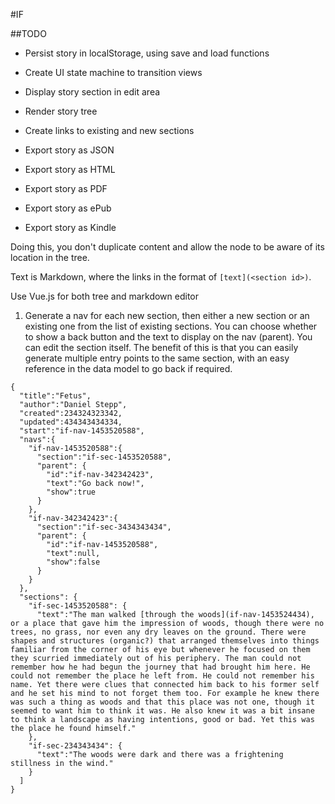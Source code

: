 #IF

##TODO

* Persist story in localStorage, using save and load functions
* Create UI state machine to transition views

* Display story section in edit area
* Render story tree
* Create links to existing and new sections
* Export story as JSON
* Export story as HTML
* Export story as PDF
* Export story as ePub
* Export story as Kindle


Doing this, you don't duplicate content and allow the node to be aware of its 
location in the tree.

Text is Markdown, where the links in the format of `[text](<section id>)`.

Use Vue.js for both tree and markdown editor

1) Generate a nav for each new section, then either a new section or an existing 
   one from the list of existing sections. You can choose whether to show a back 
   button and the text to display on the nav (parent). You can edit the section itself.
   The benefit of this is that you can easily generate multiple entry points to the same 
   section, with an easy reference in the data model to go back if required.

```
{
  "title":"Fetus",
  "author":"Daniel Stepp",
  "created":234324323342,
  "updated":434343434334,
  "start":"if-nav-1453520588",
  "navs":{
    "if-nav-1453520588":{
      "section":"if-sec-1453520588",
      "parent": {
        "id":"if-nav-342342423",
        "text":"Go back now!",
        "show":true
      }
    },
    "if-nav-342342423":{
      "section":"if-sec-3434343434",
      "parent": {
        "id":"if-nav-1453520588",
        "text":null,
        "show":false
      }
    }
  },
  "sections": {
    "if-sec-1453520588": {
      "text":"The man walked [through the woods](if-nav-1453524434), or a place that gave him the impression of woods, though there were no trees, no grass, nor even any dry leaves on the ground. There were shapes and structures (organic?) that arranged themselves into things familiar from the corner of his eye but whenever he focused on them they scurried immediately out of his periphery. The man could not remember how he had begun the journey that had brought him here. He could not remember the place he left from. He could not remember his name. Yet there were clues that connected him back to his former self and he set his mind to not forget them too. For example he knew there was such a thing as woods and that this place was not one, though it seemed to want him to think it was. He also knew it was a bit insane to think a landscape as having intentions, good or bad. Yet this was the place he found himself."
    },
    "if-sec-234343434": {
      "text":"The woods were dark and there was a frightening stillness in the wind."
    }
  ]
}
```
